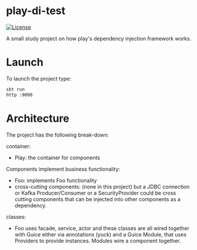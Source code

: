 # play-di-test

[![License](http://img.shields.io/:license-Apache%202-red.svg)](http://www.apache.org/licenses/LICENSE-2.0.txt)

A small study project on how play's dependency injection framework works.

# Launch
To launch the project type:

```bash
sbt run
http :9000
```

# Architecture
The project has the following break-down:

container: 
 - Play: the container for components

Components implement business functionality:
  - Foo: implements Foo functionality
  - cross-cutting components: (none in this project) but a JDBC connection 
    or Kafka Producer/Consumer or a SecurityProvider could be cross cutting components that can be injected into other components as a dependency.

classes:
 - Foo uses facade, service, actor and these classes are all wired together with Guice either via annotations (yuck) and 
   a Guice Module, that uses Providers to provide instances. Modules wire a component together. 



